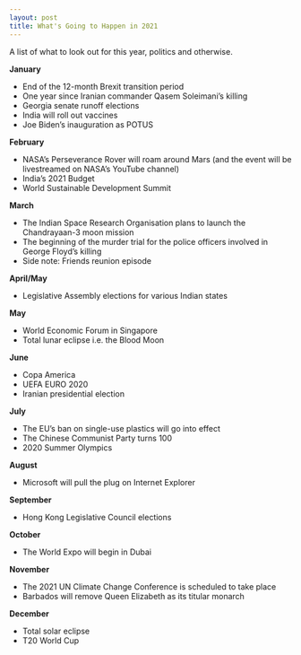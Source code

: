 ```yaml
---
layout: post
title: What's Going to Happen in 2021
---
```


A list of what to look out for this year, politics and otherwise. 


**January**

 - End of the 12-month Brexit transition period
 - One year since Iranian commander Qasem Soleimani’s killing
 - Georgia senate runoff elections
 - India will roll out vaccines
 - Joe Biden’s inauguration as POTUS

**February**

 - NASA’s Perseverance Rover will roam around Mars (and the event will be livestreamed on NASA’s YouTube channel)
 - India’s 2021 Budget
 - World Sustainable Development Summit

**March**

 - The Indian Space Research Organisation plans to launch the Chandrayaan-3 moon mission
 - The beginning of the murder trial for the police officers involved in George Floyd’s killing
 - Side note: Friends reunion episode

  **April/May**

 - Legislative Assembly elections for various Indian states

**May**

 - World Economic Forum in Singapore
 - Total lunar eclipse i.e. the Blood Moon

**June**

 - Copa America
 - UEFA EURO 2020
 - Iranian presidential election
  

**July**

 - The EU’s ban on single-use plastics will go into effect
 - The Chinese Communist Party turns 100
 - 2020 Summer Olympics

**August**

 - Microsoft will pull the plug on Internet Explorer

**September**

 - Hong Kong Legislative Council elections

**October**

 - The World Expo will begin in Dubai

**November**

 - The 2021 UN Climate Change Conference is scheduled to take place
 - Barbados will remove Queen Elizabeth as its titular monarch

**December**

 - Total solar eclipse
 - T20 World Cup
